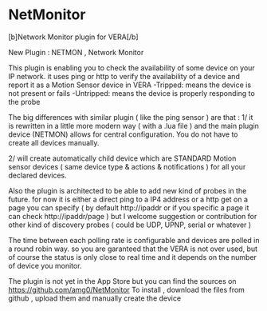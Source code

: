 # NetMonitor
[b]Network Monitor plugin for VERA[/b]

New Plugin : NETMON  , Network Monitor

This plugin is enabling you to check the availability of some device on your IP network. it uses ping or http to verify the availability of a device and report it as a Motion Sensor device in VERA
-Tripped:  means the device is not present or fails
-Untripped: means the device is properly responding to the probe

The big differences with similar plugin ( like the ping sensor ) are that :
1/ it is rewritten in a little more modern way ( with a .lua file ) and the main plugin device (NETMON) allows for central configuration. You do not have to create all devices manually.

2/ will create automatically child device which are STANDARD Motion sensor devices ( same device type & actions & notifications ) for all your declared devices. 

Also the plugin is architected to be able to add new kind of probes in the future. for now it is either a direct ping to a IP4 address or a http get on a page you can specify ( by default http://ipaddr or if you specific a page it can check http://ipaddr/page ) but I welcome suggestion or contribution for other kind of discovery probes ( could be UDP, UPNP, serial or whatever )

The time between each polling rate is configurable and devices are polled in a round robin way. so you are garanteed that the VERA is not over used, but of course the status is only close to real time and it depends on the number of device you monitor.

The plugin is not yet in the App Store but you can find the sources on https://github.com/amg0/NetMonitor
To install , download the files from github , upload them and manually create the device